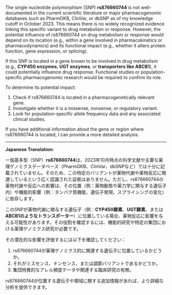 The single nucleotide polymorphism (SNP) **rs876660744** is not well-documented in the current scientific literature or major pharmacogenomic databases such as PharmGKB, ClinVar, or dbSNP as of my knowledge cutoff in October 2023. This means there is no widely recognized evidence linking this specific variant to drug metabolism or response. However, the potential influence of rs876660744 on drug metabolism or response would depend on its location (e.g., within a gene involved in pharmacokinetics or pharmacodynamics) and its functional impact (e.g., whether it alters protein function, gene expression, or splicing).

If this SNP is located in a gene known to be involved in drug metabolism (e.g., **CYP450 enzymes**, **UGT enzymes**, or **transporters like ABCB1**), it could potentially influence drug response. Functional studies or population-specific pharmacogenomic research would be required to confirm its role.

To determine its potential impact:
1. Check if rs876660744 is located in a pharmacogenetically relevant gene.
2. Investigate whether it is a missense, nonsense, or regulatory variant.
3. Look for population-specific allele frequency data and any associated clinical studies.

If you have additional information about the gene or region where rs876660744 is located, I can provide a more detailed analysis.

---

**Japanese Translation:**

一塩基多型（SNP）**rs876660744**は、2023年10月時点の科学文献や主要な薬理ゲノミクスデータベース（PharmGKB、ClinVar、dbSNPなど）では十分に記載されていません。そのため、この特定のバリアントが薬物代謝や薬物反応に関連しているという広く認識された証拠はありません。ただし、rs876660744の薬物代謝や反応への影響は、その位置（例：薬物動態や薬力学に関与する遺伝子内）や機能的影響（例：タンパク質機能、遺伝子発現、スプライシングの変化）に依存します。

このSNPが薬物代謝に関与する遺伝子（例：**CYP450酵素**、**UGT酵素**、または**ABCB1のようなトランスポーター**）に位置している場合、薬物反応に影響を与える可能性があります。その役割を確認するには、機能的研究や特定の集団における薬理ゲノミクス研究が必要です。

その潜在的な影響を評価するには以下を確認してください：
1. rs876660744が薬理ゲノミクス的に関連する遺伝子に位置しているかどうか。
2. それがミスセンス、ナンセンス、または調節バリアントであるかどうか。
3. 集団特異的なアレル頻度データや関連する臨床研究の有無。

rs876660744が位置する遺伝子や領域に関する追加情報があれば、より詳細な分析を提供できます。